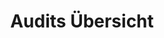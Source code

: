 ---
layout: article
title: Audits Übersicht
description: 
  - Dieses Template gibt eine Übersicht über aktuelle Audits im Betrieb.
lang: de
weight: 650
isDraft: false
ref: Audits_Overview
category:
  - Food
  - Lebensmittel
  - Produktion
  - Audit
image: Audits_Overview_DE.png
download: Audits_Overview_DE.pbmx
overview_description:
overview_benefits:
overview_data_sources:
---